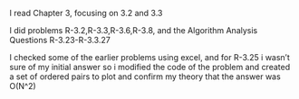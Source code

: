 I read Chapter 3, focusing on 3.2 and 3.3

I did problems R-3.2,R-3.3,R-3.6,R-3.8, and the Algorithm Analysis Questions R-3.23-R-3.3.27

I checked some of the earlier problems using excel, and for R-3.25 i wasn’t sure of my initial answer so i modified the code of the problem and created a set of ordered pairs to plot and confirm my theory that the answer was O(N^2)